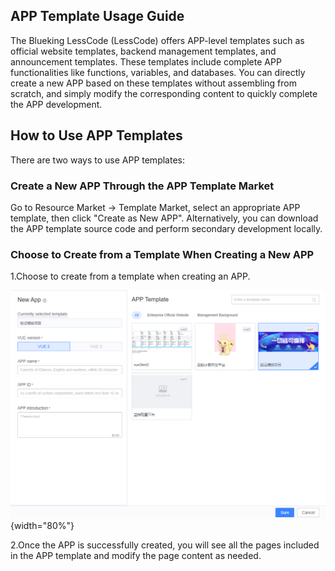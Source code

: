 ## APP Template Usage Guide

The Blueking LessCode (LessCode) offers APP-level templates such as official website templates, backend management templates, and announcement templates. These templates include complete APP functionalities like functions, variables, and databases. You can directly create a new APP based on these templates without assembling from scratch, and simply modify the corresponding content to quickly complete the APP development.

## How to Use APP Templates

There are two ways to use APP templates:

### Create a New APP Through the APP Template Market

Go to Resource Market -> Template Market, select an appropriate APP template, then click "Create as New APP". Alternatively, you can download the APP template source code and perform secondary development locally.

### Choose to Create from a Template When Creating a New APP

1.Choose to create from a template when creating an APP.

![](./images/project-template.png){width="80%"}

2.Once the APP is successfully created, you will see all the pages included in the APP template and modify the page content as needed.
